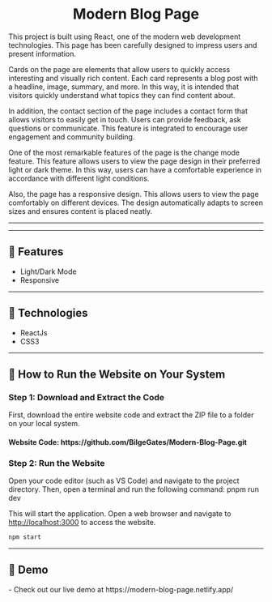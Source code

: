 <h1 align="center">Modern Blog Page</h1>
<p>This project is built using React, one of the modern web development technologies. This page has been carefully designed to impress users and present information.

Cards on the page are elements that allow users to quickly access interesting and visually rich content. Each card represents a blog post with a headline, image, summary, and more. In this way, it is intended that visitors quickly understand what topics they can find content about.

In addition, the contact section of the page includes a contact form that allows visitors to easily get in touch. Users can provide feedback, ask questions or communicate. This feature is integrated to encourage user engagement and community building.

One of the most remarkable features of the page is the change mode feature. This feature allows users to view the page design in their preferred light or dark theme. In this way, users can have a comfortable experience in accordance with different light conditions.

Also, the page has a responsive design. This allows users to view the page comfortably on different devices. The design automatically adapts to screen sizes and ensures content is placed neatly.</p>
<hr />
<hr />
<h2>🍿 Features </h2>
<ul>   
   <li>Light/Dark Mode</li>
   <li>Responsive</li>
</ul><hr />
<h2>🍿 Technologies </h2>
<ul>
   <li>ReactJs</li>
   <li>CSS3</li>     
</ul>
<hr />
<h2>🍿 How to Run the Website on Your System </h2>
<h3> Step 1: Download and Extract the Code </h3>
<p>First, download the entire website code and extract the ZIP file to a folder on your local system.</p>
<h4>Website Code: https://github.com/BilgeGates/Modern-Blog-Page.git</h4>
<h3>Step 2: Run the Website
</h3>
<p>Open your code editor (such as VS Code) and navigate to the project directory. Then, open a terminal and run the following command:
pnpm run dev</p>
<p>This will start the application. Open a web browser and navigate to <a href="http://localhost:3000">http://localhost:3000</a> to access the website.</p>

```bash
npm start
```     
<hr />
<h2>🍿 Demo </h2>
<p> - Check out our live demo at https://modern-blog-page.netlify.app/ </p>

